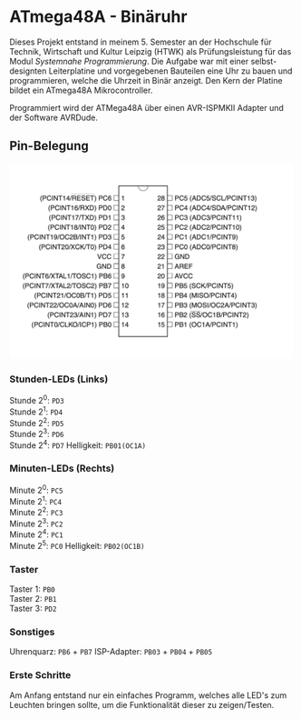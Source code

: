 # ATmega48A - Binäruhr
Dieses Projekt entstand in meinem 5. Semester an der Hochschule für Technik, Wirtschaft und Kultur Leipzig (HTWK) als Prüfungsleistung für das Modul _Systemnahe Programmierung_. Die Aufgabe war mit einer selbst-designten Leiterplatine und vorgegebenen Bauteilen eine Uhr zu bauen und programmieren, welche die Uhrzeit in Binär anzeigt. Den Kern der Platine bildet ein ATmega48A Mikrocontroller.

Programmiert wird der ATMega48A über einen AVR-ISPMKII Adapter und der Software AVRDude.
## Pin-Belegung
<img src="atmega_layout.png" width="500">

### Stunden-LEDs (Links)
Stunde 2<sup>0</sup>: `PD3`  
Stunde 2<sup>1</sup>: `PD4`  
Stunde 2<sup>2</sup>: `PD5`  
Stunde 2<sup>3</sup>: `PD6`  
Stunde 2<sup>4</sup>: `PD7`
Helligkeit: `PB01(OC1A)`
### Minuten-LEDs (Rechts)
Minute 2<sup>0</sup>: `PC5`  
Minute 2<sup>1</sup>: `PC4`  
Minute 2<sup>2</sup>: `PC3`     
Minute 2<sup>3</sup>: `PC2`  
Minute 2<sup>4</sup>: `PC1`  
Minute 2<sup>5</sup>: `PC0` 
Helligkeit:           `PB02(OC1B)`

### Taster  
Taster 1: `PB0`  
Taster 2: `PB1`  
Taster 3: `PD2`

### Sonstiges
Uhrenquarz: `PB6` + `PB7`
ISP-Adapter: `PB03` + `PB04` + `PB05`

### Erste Schritte
Am Anfang entstand nur ein einfaches Programm, welches alle LED's zum Leuchten bringen sollte, um die Funktionalität dieser zu zeigen/Testen.
